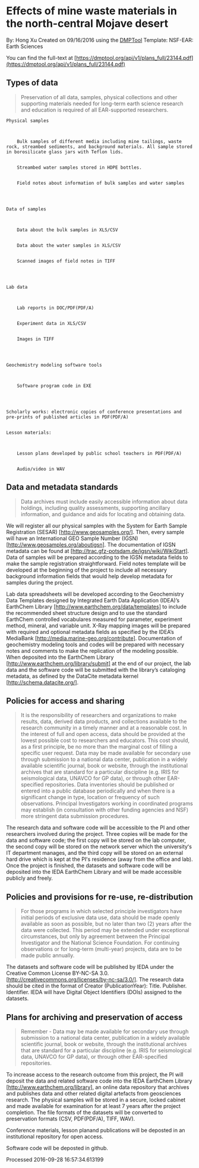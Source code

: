 # Effects of mine waste materials in the north-central Mojave desert

By: Hong Xu
Created on 09/16/2016 using the [DMPTool](https://dmp.cdlib.org/) Template: NSF-EAR: Earth Sciences

You can find the full-text at [https://dmptool.org/api/v1/plans_full/23144.pdf](https://dmptool.org/api/v1/plans_full/23144.pdf) 

## Types of data

> Preservation of all data, samples, physical collections and other supporting materials needed for long-term earth science research and education is required of all EAR-supported researchers.


	
	Physical samples

	
		
		Bulk samples of different media including mine tailings, waste rock, streambed sediments, and background materials. All sample stored in borosilicate glass jars with Teflon lids.
		
		
		Streambed water samples stored in HDPE bottles.
		
		
		Field notes about information of bulk samples and water samples
		
	
	
	
	Data of samples

	
		
		Data about the bulk samples in XLS/CSV
		
		
		Data about the water samples in XLS/CSV
		
		
		Scanned images of field notes in TIFF
		
	
	
	
	Lab data

	
		
		Lab reports in DOC/PDF(PDF/A)
		
		
		Experiment data in XLS/CSV
		
		
		Images in TIFF
		
	
	
	
	Geochemistry modeling software tools

	
		
		Software program code in EXE
		
	
	
	
	Scholarly works: electronic copies of conference presentations and pre-prints of published articles in PDF(PDF/A)
	
	
	Lesson materials:

	
		
		Lesson plans developed by public school teachers in PDF(PDF/A)
		
		
		Audio/video in WAV
		
	
	



## Data and metadata standards

> Data archives must include easily accessible information about data holdings, including quality assessments, supporting ancillary information, and guidance and aids for locating and obtaining data.

We will register all our physical samples with the System for Earth Sample Registration (SESAR) [http://www.geosamples.org/]. Then, every sample will have an International GEO Sample Number (IGSN) [http://www.geosamples.org/aboutigsn]. The documentation of IGSN metadata can be found at [http://trac.gfz-potsdam.de/igsn/wiki/WikiStart]. Data of samples will be prepared according to the IGSN metadata fields to make the sample registration straightforward. Field notes template will be developed at the beginning of the project to include all necessary background information fields that would help develop metadata for samples during the project.



Lab data spreadsheets will be developed according to the Geochemistry Data Templates designed by Integrated Earth Data Application (IDEA)&rsquo;s EarthChem Library [http://www.earthchem.org/data/templates] to include the recommended sheet structure design and to use the standard EarthChem controlled vocabulares measured for parameter, experiment method, mineral, and variable unit. X-Ray mapping images will be prepared with required and optional metadata fields as specified by the IDEA&rsquo;s MediaBank [http://media.marine-geo.org/contribute]. Documentation of geochemistry modeling tools and codes will be prepared with necessary notes and comments to make the replication of the modeling possible. When deposited into the EarthChem Library [http://www.earthchem.org/library/submit] at the end of our project, the lab data and the software code will be submitted with the library&rsquo;s cataloging metadata, as defined by the DataCite metadata kernel [http://schema.datacite.org/].




## Policies for access and sharing

> It is the responsibility of researchers and organizations to make results, data, derived data products, and collections available to the research community in a timely manner and at a reasonable cost.  In the interest of full and open access, data should be provided at the lowest possible cost to researchers and educators. This cost should, as a first principle, be no more than the marginal cost of filling a specific user request. Data may be made available for secondary use through submission to a national data center, publication in a widely available scientific journal, book or website, through the institutional archives that are standard for a particular discipline (e.g. IRIS for seismological data, UNAVCO for GP data), or through other EAR-specified repositories. Data inventories should be published or entered into a public database periodically and when there is a significant change in type, location or frequency of such observations. Principal Investigators working in coordinated programs may establish (in consultation with other funding agencies and NSF) more stringent data submission procedures.

The research data and software code will be accessible to the PI and other researchers involved during the project. Three copies will be made for the data and software code; the first copy will be stored on the lab computer, the second copy will be stored on the network server which the universityʻs IT department manages, and the third copy will be stored on an external hard drive which is kept at the PIʻs residence (away from the office and lab). Once the project is finished, the datasets and software code will be deposited into the IEDA EarthChem Library and will be made accessible publicly and freely.


## Policies and provisions for re-use, re-distribution

> For those programs in which selected principle investigators have initial periods of exclusive data use, data should be made openly available as soon as possible, but no later than two (2) years after the data were collected. This period may be extended under exceptional circumstances, but only by agreement between the Principal Investigator and the National Science Foundation. For continuing observations or for long-term (multi-year) projects, data are to be made public annually.

The datasets and software code will be published by IEDA under the Creative Common License BY-NC-SA 3.0. [http://creativecommons.org/licenses/by-nc-sa/3.0/]. The research data should be cited in the format of Creator (PublicationYear): Title. Publisher. Identifier. IEDA will have Digital Object Identifiers (DOIs) assigned to the datasets.


## Plans for archiving and preservation of access

> Remember - Data may be made available for secondary use through submission to a national data center, publication in a widely available scientific journal, book or website, through the institutional archives that are standard for a particular discipline (e.g. IRIS for seismological data, UNAVCO for GP data), or through other EAR-specified repositories.

To increase access to the research outcome from this project, the PI will deposit the data and related software code into the IEDA EarthChem Library [http://www.earthchem.org/library], an online data repository that archives and publishes data and other related digital artefacts from geosciences research. The physical samples will be stored in a secure, locked cabinet and made available for examination for at least 7 years after the project completion. The file formats of the datasets will be converted to preservation formats (CSV, PDF(PDF/A), TIFF, WAV).

Conference materials, lesson planand publications will be deposted in an institutional repository for open access.

Software code will be deposted in github.


Processed 2016-09-28 16:57:34.613199
